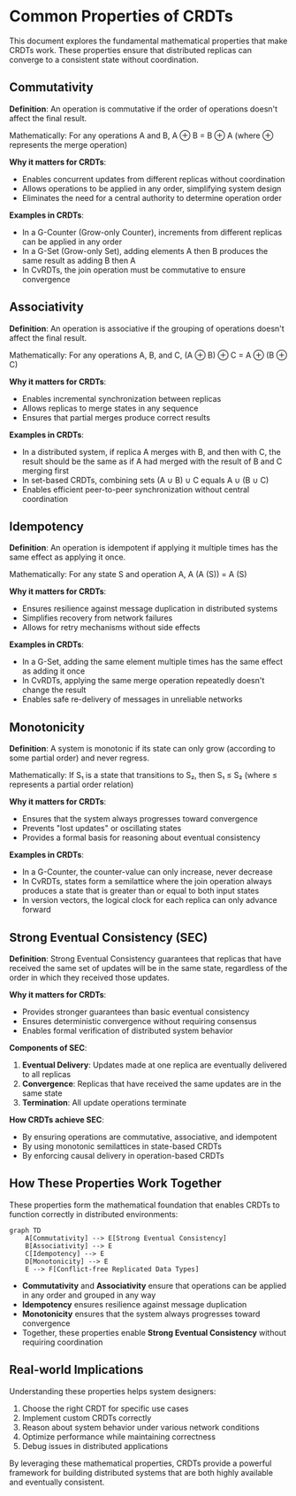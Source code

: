 # Common Properties of CRDTs

This document explores the fundamental mathematical properties that make CRDTs work.
These properties ensure that distributed replicas can converge to a consistent state without coordination.

## Commutativity

**Definition**: An operation is commutative if the order of operations doesn't affect the final result.

Mathematically: For any operations A and B, A ⊕ B = B ⊕ A (where ⊕ represents the merge operation)

**Why it matters for CRDTs**:
- Enables concurrent updates from different replicas without coordination
- Allows operations to be applied in any order, simplifying system design
- Eliminates the need for a central authority to determine operation order

**Examples in CRDTs**:
- In a G-Counter (Grow-only Counter), increments from different replicas can be applied in any order
- In a G-Set (Grow-only Set), adding elements A then B produces the same result as adding B then A
- In CvRDTs, the join operation must be commutative to ensure convergence

## Associativity

**Definition**: An operation is associative if the grouping of operations doesn't affect the final result.

Mathematically: For any operations A, B, and C, (A ⊕ B) ⊕ C = A ⊕ (B ⊕ C)

**Why it matters for CRDTs**:
- Enables incremental synchronization between replicas
- Allows replicas to merge states in any sequence
- Ensures that partial merges produce correct results

**Examples in CRDTs**:
- In a distributed system, if replica A merges with B, and then with C, the result should be the same as if A had merged with the result of B and C merging first
- In set-based CRDTs, combining sets (A ∪ B) ∪ C equals A ∪ (B ∪ C)
- Enables efficient peer-to-peer synchronization without central coordination

## Idempotency

**Definition**: An operation is idempotent if applying it multiple times has the same effect as applying it once.

Mathematically: For any state S and operation A, A (A (S)) = A (S)

**Why it matters for CRDTs**:
- Ensures resilience against message duplication in distributed systems
- Simplifies recovery from network failures
- Allows for retry mechanisms without side effects

**Examples in CRDTs**:
- In a G-Set, adding the same element multiple times has the same effect as adding it once
- In CvRDTs, applying the same merge operation repeatedly doesn't change the result
- Enables safe re-delivery of messages in unreliable networks

## Monotonicity

**Definition**: A system is monotonic if its state can only grow (according to some partial order) and never regress.

Mathematically: If S₁ is a state that transitions to S₂, then S₁ ≤ S₂ (where ≤ represents a partial order relation)

**Why it matters for CRDTs**:
- Ensures that the system always progresses toward convergence
- Prevents "lost updates" or oscillating states
- Provides a formal basis for reasoning about eventual consistency

**Examples in CRDTs**:
- In a G-Counter, the counter-value can only increase, never decrease
- In CvRDTs, states form a semilattice where the join operation always produces a state that is greater than or equal to both input states
- In version vectors, the logical clock for each replica can only advance forward

## Strong Eventual Consistency (SEC)

**Definition**: Strong Eventual Consistency guarantees that replicas that have received the same set of updates will be in the same state, regardless of the order in which they received those updates.

**Why it matters for CRDTs**:
- Provides stronger guarantees than basic eventual consistency
- Ensures deterministic convergence without requiring consensus
- Enables formal verification of distributed system behavior

**Components of SEC**:
1. **Eventual Delivery**: Updates made at one replica are eventually delivered to all replicas
2. **Convergence**: Replicas that have received the same updates are in the same state
3. **Termination**: All update operations terminate

**How CRDTs achieve SEC**:
- By ensuring operations are commutative, associative, and idempotent
- By using monotonic semilattices in state-based CRDTs
- By enforcing causal delivery in operation-based CRDTs

## How These Properties Work Together

These properties form the mathematical foundation that enables CRDTs to function correctly in distributed environments:

```mermaid
graph TD
    A[Commutativity] --> E[Strong Eventual Consistency]
    B[Associativity] --> E
    C[Idempotency] --> E
    D[Monotonicity] --> E
    E --> F[Conflict-free Replicated Data Types]
```

- **Commutativity** and **Associativity** ensure that operations can be applied in any order and grouped in any way
- **Idempotency** ensures resilience against message duplication
- **Monotonicity** ensures that the system always progresses toward convergence
- Together, these properties enable **Strong Eventual Consistency** without requiring coordination

## Real-world Implications

Understanding these properties helps system designers:
1. Choose the right CRDT for specific use cases
2. Implement custom CRDTs correctly
3. Reason about system behavior under various network conditions
4. Optimize performance while maintaining correctness
5. Debug issues in distributed applications

By leveraging these mathematical properties,
CRDTs provide a powerful framework
for building distributed systems that are both highly available and eventually consistent.
